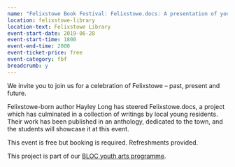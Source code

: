 ```yaml
---
name: "Felixstowe Book Festival: Felixstowe.docs: A presentation of young people's writing with Hayley Long"
location: felixstowe-library
location-text: Felixstowe Library
event-start-date: 2019-06-28
event-start-time: 1800
event-end-time: 2000
event-ticket-price: free
event-category: fbf
breadcrumb: y
---
```


We invite you to join us for a celebration of Felixstowe – past, present and future.

Felixstowe-born author Hayley Long has steered Felixstowe.docs, a project which has culminated in a collection of writings by local young residents. Their work has been published in an anthology, dedicated to the town, and the students will showcase it at this event.

This event is free but booking is required. Refreshments provided.

This project is part of our [BLOC youth arts programme](/bloc/).
